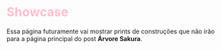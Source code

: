 # <font color="pink"> Showcase </font>

Essa página futuramente vai mostrar prints de construções que não irão para a página principal do post **Árvore Sakura**.
